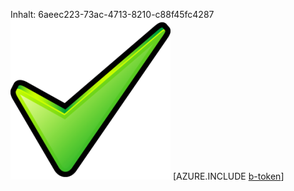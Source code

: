 Inhalt: 6aeec223-73ac-4713-8210-c88f45fc4287![Bild](ff82d554-07eb-4054-a648-19404428df89.png)
[AZURE.INCLUDE [b-token](e62d0f64-c04f-4856-8709-17c0b6795635.md)]
